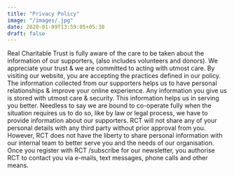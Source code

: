 ```yaml
---
title: "Privacy Policy"
image: "/images/.jpg"
date: 2020-01-09T13:59:05+05:30
draft: false
---
```



Real Charitable Trust is fully aware of the care to be taken about the information of our supporters, (also includes volunteers and donors). We appreciate your trust & we are committed to acting with utmost care. By visiting our website, you are accepting the practices defined in our policy.
The information collected from our supporters helps us to have personal relationships & improve your online experience. Any information you give us is stored with utmost care & security. This information helps us in serving you better. Needless to say we are bound to co-operate fully when the situation requires us to do so, like by law or legal process, we have to provide information about our supporters.
RCT will not share any of your personal details with any third party without prior approval from you. 
However, RCT does not have the liberty to share personal information with our internal team to better serve you and the needs of our organisation. 
Once you register with RCT /subscribe for our newsletter, you authorise RCT to contact you via e-mails, text messages, phone calls and other means.
